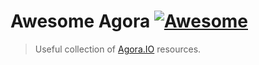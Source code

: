 # Awesome Agora [![Awesome](https://awesome.re/badge.svg)](https://awesome.re)

> Useful collection of [Agora.IO](https://www.agora.io) resources.

